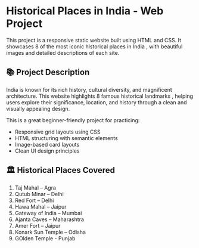 # Historical Places in India - Web Project

 This project is a responsive static website built using HTML and CSS. It showcases 8 of the most iconic historical places in India , with beautiful images and detailed descriptions of each site.

## 📚 Project Description

India is known for its rich history, cultural diversity, and magnificent architecture. This website highlights 8 famous historical landmarks , helping users explore their significance, location, and history through a clean and visually appealing design.

This is a great beginner-friendly project for practicing:
- Responsive grid layouts using CSS
- HTML structuring with semantic elements
- Image-based card layouts
- Clean UI design principles

## 🏛 Historical Places Covered

1. Taj Mahal – Agra  
2. Qutub Minar – Delhi  
3. Red Fort – Delhi  
4. Hawa Mahal – Jaipur  
5. Gateway of India – Mumbai  
6. Ajanta Caves – Maharashtra  
7. Amer Fort – Jaipur   
8. Konark Sun Temple – Odisha  
9. GOlden Temple - Punjab
